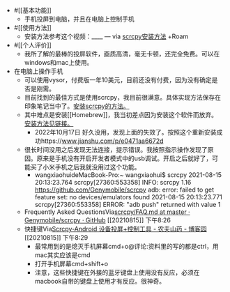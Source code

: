 - #[[基本功能]]
    - 手机投屏到电脑，并且在电脑上控制手机
- #[[使用方法]]
    - 安装方法参考这个视频：____ — via [scrcpy安装方法](https://mp.weixin.qq.com/s?__biz=MzU1NDgyNDQ1Ng==&mid=2247495397&idx=3&sn=4eedfeaad8afb0749ebe86f5b86c7609&chksm=fbdf0882cca8819408cb6774619bc9a2364474b5ce8423cf1111089c7614dc2ded0449353eea) +Roam
- #[[个人评价]]
    - 我所了解的最棒的投屏软件，画质高清，毫无卡顿，还完全免费。可以在windows和mac上使用。
- 在电脑上操作手机
    - 可以使用vysor，付费版一年10美元，目前还没有付费，因为没有确定是否是刚需。
    - 目前找到的最佳方式是使用scrcpy，我目前很满意。具体实现方法保存在印象笔记当中了。[安装scrcpy的方法。](https://app.yinxiang.com/shard/s63/nl/13797828/2b04f36c-352a-475a-8366-e0abada15e96/)
    - 其中难点是安装[[Homebrew]]，我当初差点因为安装这个软件而放弃。[安装方法见链接。](https://app.yinxiang.com/shard/s63/nl/13797828/a6e548b3-5f83-4a2a-8598-90de6637b640/)
        - 2022年10月17日 好久没用，发现上面的失效了。按照这个重新安装成功https://www.jianshu.com/p/e0471aa6672d
    - 很长时间没用之后发现无法连接，提示错误。我按照指示操作发现了原因。原来是手机没有开启开发者模式中的usb调试。开启之后就好了，可能买了小米手机之后我就没用过这个功能。
        - wangxiaohuideMacBook-Pro:~ wangxiaohui$ scrcpy
          2021-08-15 20:13:23.764 scrcpy[27360:553358] INFO: scrcpy 1.16 <https://github.com/Genymobile/scrcpy>
          adb: error: failed to get feature set: no devices/emulators found
          2021-08-15 20:13:23.771 scrcpy[27360:553358] ERROR: "adb push" returned with value 1
    - Frequently Asked QuestionsVia[scrcpy/FAQ.md at master · Genymobile/scrcpy · GitHub](https://github.com/Genymobile/scrcpy/blob/master/FAQ.md#adb-issues) [[20210815]] 下午8:26
    - 快捷键Via[Scrcpy-Android 设备投屏+控制工具 - 农夫山药 - 博客园](https://www.cnblogs.com/fanfeng/p/13093465.html) [[20210815]] 下午8:29
        - 最常用到的是熄灭手机屏幕cmd+o@评论:资料里的写的都是ctrl，用mac其实应该是cmd
        - 打开手机屏幕cmd+shift+o
        - 注意，这些快捷键在外接的蓝牙键盘上使用没有反应，必须在macbook自带的键盘上使用才有反应。很神奇。
